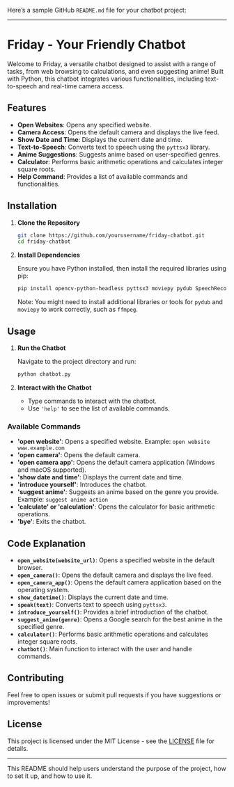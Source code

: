 Here’s a sample GitHub `README.md` file for your chatbot project:

---

# Friday - Your Friendly Chatbot

Welcome to Friday, a versatile chatbot designed to assist with a range of tasks, from web browsing to calculations, and even suggesting anime! Built with Python, this chatbot integrates various functionalities, including text-to-speech and real-time camera access.

## Features

- **Open Websites**: Opens any specified website.
- **Camera Access**: Opens the default camera and displays the live feed.
- **Show Date and Time**: Displays the current date and time.
- **Text-to-Speech**: Converts text to speech using the `pyttsx3` library.
- **Anime Suggestions**: Suggests anime based on user-specified genres.
- **Calculator**: Performs basic arithmetic operations and calculates integer square roots.
- **Help Command**: Provides a list of available commands and functionalities.

## Installation

1. **Clone the Repository**

   ```bash
   git clone https://github.com/yourusername/friday-chatbot.git
   cd friday-chatbot
   ```

2. **Install Dependencies**

   Ensure you have Python installed, then install the required libraries using pip:

   ```bash
   pip install opencv-python-headless pyttsx3 moviepy pydub SpeechRecognition
   ```

   Note: You might need to install additional libraries or tools for `pydub` and `moviepy` to work correctly, such as `ffmpeg`.

## Usage

1. **Run the Chatbot**

   Navigate to the project directory and run:

   ```bash
   python chatbot.py
   ```

2. **Interact with the Chatbot**

   - Type commands to interact with the chatbot.
   - Use `'help'` to see the list of available commands.

### Available Commands

- **'open website'**: Opens a specified website. Example: `open website www.example.com`
- **'open camera'**: Opens the default camera.
- **'open camera app'**: Opens the default camera application (Windows and macOS supported).
- **'show date and time'**: Displays the current date and time.
- **'introduce yourself'**: Introduces the chatbot.
- **'suggest anime'**: Suggests an anime based on the genre you provide. Example: `suggest anime action`
- **'calculate' or 'calculation'**: Opens the calculator for basic arithmetic operations.
- **'bye'**: Exits the chatbot.

## Code Explanation

- **`open_website(website_url)`**: Opens a specified website in the default browser.
- **`open_camera()`**: Opens the default camera and displays the live feed.
- **`open_camera_app()`**: Opens the default camera application based on the operating system.
- **`show_datetime()`**: Displays the current date and time.
- **`speak(text)`**: Converts text to speech using `pyttsx3`.
- **`introduce_yourself()`**: Provides a brief introduction of the chatbot.
- **`suggest_anime(genre)`**: Opens a Google search for the best anime in the specified genre.
- **`calculator()`**: Performs basic arithmetic operations and calculates integer square roots.
- **`chatbot()`**: Main function to interact with the user and handle commands.

## Contributing

Feel free to open issues or submit pull requests if you have suggestions or improvements!

## License

This project is licensed under the MIT License - see the [LICENSE](LICENSE) file for details.

---

 This README should help users understand the purpose of the project, how to set it up, and how to use it.
